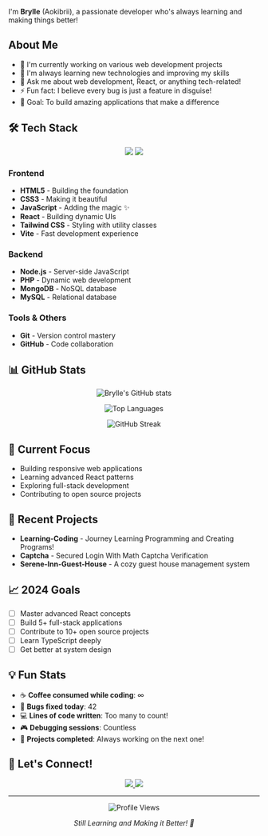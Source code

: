 
I'm **Brylle** (Aokibrii), a passionate developer who's always learning and making things better! 

## About Me
- 🔭 I'm currently working on various web development projects
- 🌱 I'm always learning new technologies and improving my skills
- 💬 Ask me about web development, React, or anything tech-related!
- ⚡ Fun fact: I believe every bug is just a feature in disguise! 
- 🎯 Goal: To build amazing applications that make a difference

## 🛠️ Tech Stack

<p align="center">
  <img src="https://skillicons.dev/icons?i=nodejs,react,mongodb,mysql,php" />
  <img src="https://skillicons.dev/icons?i=html,css,tailwind,js,vite" />
</p>

### Frontend
- **HTML5** - Building the foundation
- **CSS3** - Making it beautiful
- **JavaScript** - Adding the magic ✨
- **React** - Building dynamic UIs
- **Tailwind CSS** - Styling with utility classes
- **Vite** - Fast development experience

### Backend
- **Node.js** - Server-side JavaScript
- **PHP** - Dynamic web development
- **MongoDB** - NoSQL database
- **MySQL** - Relational database

### Tools & Others
- **Git** - Version control mastery
- **GitHub** - Code collaboration

## 📊 GitHub Stats

<p align="center">
  <img src="https://github-readme-stats.vercel.app/api?username=Aokibrii&show_icons=true&theme=dark&hide_border=true&count_private=true" alt="Brylle's GitHub stats" />
</p>

<p align="center">
  <img src="https://github-readme-stats.vercel.app/api/top-langs/?username=Aokibrii&layout=compact&theme=dark&hide_border=true" alt="Top Languages" />
</p>

<p align="center">
  <img src="https://github-readme-streak-stats.herokuapp.com/?user=Aokibrii&theme=dark&hide_border=true" alt="GitHub Streak" />
</p>

## 🎯 Current Focus
- Building responsive web applications
- Learning advanced React patterns
- Exploring full-stack development
- Contributing to open source projects

## 🚀 Recent Projects
- **Learning-Coding** - Journey Learning Programming and Creating Programs!
- **Captcha** - Secured Login With Math Captcha Verification
- **Serene-Inn-Guest-House** - A cozy guest house management system

## 📈 2024 Goals
- [ ] Master advanced React concepts
- [ ] Build 5+ full-stack applications
- [ ] Contribute to 10+ open source projects
- [ ] Learn TypeScript deeply
- [ ] Get better at system design

## 💡 Fun Stats
- ☕ **Coffee consumed while coding**: ∞
- 🐛 **Bugs fixed today**: 42
- 💻 **Lines of code written**: Too many to count!
- 🎮 **Debugging sessions**: Countless
- 🚀 **Projects completed**: Always working on the next one!

## 🤝 Let's Connect!

<p align="center">
  <a href="mailto:bryanpalay119@gmail.com">
    <img src="https://img.shields.io/badge/Email-bryanpalay119@gmail.com-red?style=for-the-badge&logo=gmail" />
  </a>
  <a href="https://github.com/Aokibrii">
    <img src="https://img.shields.io/badge/GitHub-Aokibrii-black?style=for-the-badge&logo=github" />
  </a>
</p>

---

<p align="center">
  <img src="https://komarev.com/ghpvc/?username=Aokibrii&color=blue&style=flat-square&label=Profile+Views" alt="Profile Views" />
</p>

<p align="center">
  <i>Still Learning and Making it Better! 💪</i>
</p>
